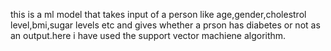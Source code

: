 this is a ml model that takes input of a person like age,gender,cholestrol level,bmi,sugar levels etc and gives whether a prson has diabetes or not as an output.here i have used the support vector machiene algorithm.
